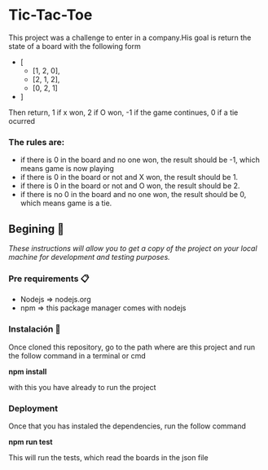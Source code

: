 # Tic-Tac-Toe

This project was a challenge to enter in a company.His goal is return the state of a board with the following form
* [
  * [1, 2, 0],
  * [2, 1, 2],
  * [0, 2, 1]
* ]

Then return, 1 if x won, 2 if O won, -1 if the game continues, 0 if a tie ocurred

### The rules are:
* if there is 0 in the board and no one won, the result should be -1, which means game is now playing
* if there is 0 in the board or not and X won, the result should be 1.
* if there is 0 in the board or not and O won, the result should be 2.
* if there is no 0 in the board and no one won, the result should be 0, which means game is a tie.

## Begining 🚀

_These instructions will allow you to get a copy of the project on your local machine for development and testing purposes._

### Pre requirements 📋

* Nodejs => nodejs.org
* npm => this package manager comes with nodejs

### Instalación 🔧

Once cloned this repository, go to the path where are this project and run the follow command in a terminal or cmd

  **npm install**
  
with this you have already to run the project

### Deployment
Once that you has instaled the dependencies, run the follow command

  **npm run test**
  
This will run the tests, which read the boards in the json file

